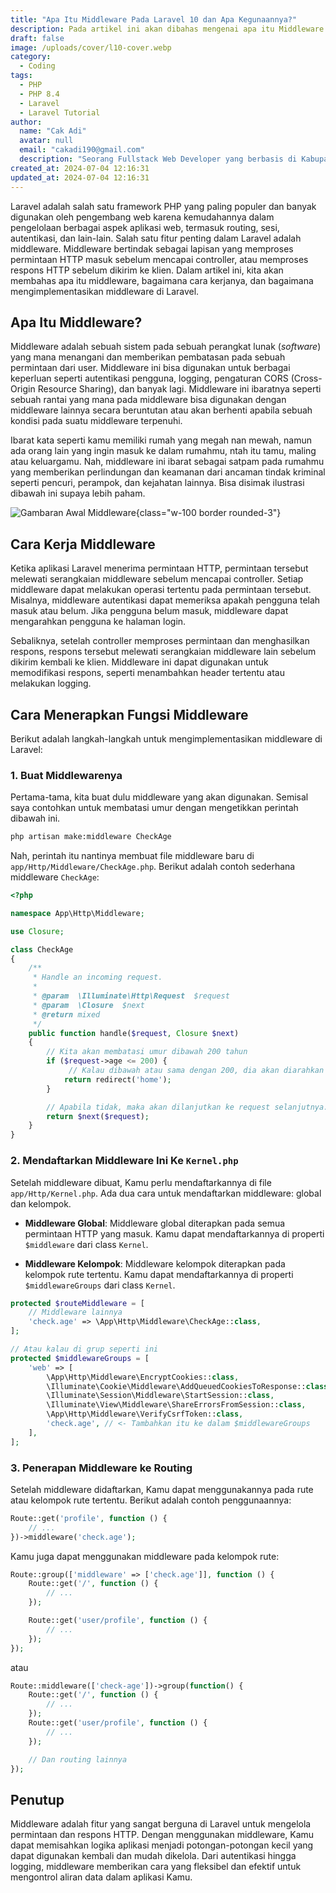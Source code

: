 ```yaml
---
title: "Apa Itu Middleware Pada Laravel 10 dan Apa Kegunaannya?"
description: Pada artikel ini akan dibahas mengenai apa itu Middleware dan bagaimana cara menggunakannya di Laravel 10 yang mana fitur satu ini sangat berguna sekali untuk keperluan autentikasi dan juga pembatasan di sisi sistem / backend.
draft: false
image: /uploads/cover/l10-cover.webp
category:
  - Coding
tags:
  - PHP
  - PHP 8.4
  - Laravel
  - Laravel Tutorial
author:
  name: "Cak Adi"
  avatar: null
  email: "cakadi190@gmail.com"
  description: "Seorang Fullstack Web Developer yang berbasis di Kabupaten Ngawi yang suka sekali dengan desain dan juga hal yang berbau teknologi."
created_at: 2024-07-04 12:16:31
updated_at: 2024-07-04 12:16:31
---
```


Laravel adalah salah satu framework PHP yang paling populer dan banyak digunakan oleh pengembang web karena kemudahannya dalam pengelolaan berbagai aspek aplikasi web, termasuk routing, sesi, autentikasi, dan lain-lain. Salah satu fitur penting dalam Laravel adalah middleware. Middleware bertindak sebagai lapisan yang memproses permintaan HTTP masuk sebelum mencapai controller, atau memproses respons HTTP sebelum dikirim ke klien. Dalam artikel ini, kita akan membahas apa itu middleware, bagaimana cara kerjanya, dan bagaimana mengimplementasikan middleware di Laravel.

## Apa Itu Middleware?

Middleware adalah sebuah sistem pada sebuah perangkat lunak (_software_) yang mana menangani dan memberikan pembatasan pada sebuah permintaan dari user. Middleware ini bisa digunakan untuk berbagai keperluan seperti autentikasi pengguna, logging, pengaturan CORS (Cross-Origin Resource Sharing), dan banyak lagi. Middleware ini ibaratnya seperti sebuah rantai yang mana pada middleware bisa digunakan dengan middleware lainnya secara beruntutan atau akan berhenti apabila sebuah kondisi pada suatu middleware terpenuhi.

Ibarat kata seperti kamu memiliki rumah yang megah nan mewah, namun ada orang lain yang ingin masuk ke dalam rumahmu, ntah itu tamu, maling atau keluargamu. Nah, middleware ini ibarat sebagai satpam pada rumahmu yang memberikan perlindungan dan keamanan dari ancaman tindak kriminal seperti pencuri, perampok, dan kejahatan lainnya. Bisa disimak ilustrasi dibawah ini supaya lebih paham.

![Gambaran Awal Middleware](/uploads/content/middleware-laravel/gambaran-awal-middleware.webp){class="w-100 border rounded-3"}

## Cara Kerja Middleware

Ketika aplikasi Laravel menerima permintaan HTTP, permintaan tersebut melewati serangkaian middleware sebelum mencapai controller. Setiap middleware dapat melakukan operasi tertentu pada permintaan tersebut. Misalnya, middleware autentikasi dapat memeriksa apakah pengguna telah masuk atau belum. Jika pengguna belum masuk, middleware dapat mengarahkan pengguna ke halaman login.

Sebaliknya, setelah controller memproses permintaan dan menghasilkan respons, respons tersebut melewati serangkaian middleware lain sebelum dikirim kembali ke klien. Middleware ini dapat digunakan untuk memodifikasi respons, seperti menambahkan header tertentu atau melakukan logging.

## Cara Menerapkan Fungsi Middleware

Berikut adalah langkah-langkah untuk mengimplementasikan middleware di Laravel:

### 1. Buat Middlewarenya

Pertama-tama, kita buat dulu middleware yang akan digunakan. Semisal saya contohkan untuk membatasi umur dengan mengetikkan perintah dibawah ini.


```bash [lpa.sh]
php artisan make:middleware CheckAge
```
Nah, perintah itu nantinya membuat file middleware baru di `app/Http/Middleware/CheckAge.php`. Berikut adalah contoh sederhana middleware `CheckAge`:


```php
<?php

namespace App\Http\Middleware;

use Closure;

class CheckAge
{
    /**
     * Handle an incoming request.
     *
     * @param  \Illuminate\Http\Request  $request
     * @param  \Closure  $next
     * @return mixed
     */
    public function handle($request, Closure $next)
    {
        // Kita akan membatasi umur dibawah 200 tahun
        if ($request->age <= 200) {
             // Kalau dibawah atau sama dengan 200, dia akan diarahkan ke halaman route bernama "home"
            return redirect('home');
        }

        // Apabila tidak, maka akan dilanjutkan ke request selanjutnya.
        return $next($request);
    }
}
```

### 2. Mendaftarkan Middleware Ini Ke `Kernel.php`

Setelah middleware dibuat, Kamu perlu mendaftarkannya di file `app/Http/Kernel.php`. Ada dua cara untuk mendaftarkan middleware: global dan kelompok.

- **Middleware Global**: Middleware global diterapkan pada semua permintaan HTTP yang masuk. Kamu dapat mendaftarkannya di properti `$middleware` dari class `Kernel`.

- **Middleware Kelompok**: Middleware kelompok diterapkan pada kelompok rute tertentu. Kamu dapat mendaftarkannya di properti `$middlewareGroups` dari class `Kernel`.


```php
protected $routeMiddleware = [
    // Middleware lainnya
    'check.age' => \App\Http\Middleware\CheckAge::class,
];

// Atau kalau di grup seperti ini
protected $middlewareGroups = [
    'web' => [
        \App\Http\Middleware\EncryptCookies::class,
        \Illuminate\Cookie\Middleware\AddQueuedCookiesToResponse::class,
        \Illuminate\Session\Middleware\StartSession::class,
        \Illuminate\View\Middleware\ShareErrorsFromSession::class,
        \App\Http\Middleware\VerifyCsrfToken::class,
        'check.age', // <- Tambahkan itu ke dalam $middlewareGroups
    ],
];
```

### 3. Penerapan Middleware ke Routing

Setelah middleware didaftarkan, Kamu dapat menggunakannya pada rute atau kelompok rute tertentu. Berikut adalah contoh penggunaannya:


```php
Route::get('profile', function () {
    // ...
})->middleware('check.age');
```
Kamu juga dapat menggunakan middleware pada kelompok rute:


```php
Route::group(['middleware' => ['check.age']], function () {
    Route::get('/', function () {
        // ...
    });

    Route::get('user/profile', function () {
        // ...
    });
});
```

atau

```php
Route::middleware(['check-age'])->group(function() {
    Route::get('/', function () {
        // ...
    });
    Route::get('user/profile', function () {
        // ...
    });

    // Dan routing lainnya
});
```

## Penutup

Middleware adalah fitur yang sangat berguna di Laravel untuk mengelola permintaan dan respons HTTP. Dengan menggunakan middleware, Kamu dapat memisahkan logika aplikasi menjadi potongan-potongan kecil yang dapat digunakan kembali dan mudah dikelola. Dari autentikasi hingga logging, middleware memberikan cara yang fleksibel dan efektif untuk mengontrol aliran data dalam aplikasi Kamu.
